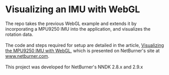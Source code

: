 # Visualizing an IMU with WebGL
The repo takes the previous WebGL example and extends it by incorporating a MPU9250 IMU into the application, and visualizes the rotation data.
<br><br>
The code and steps required for setup are detailed in the article, [Visualizing the MPU9250 IMU with WebGL](https://www.netburner.com/learn/visualizing-the-mpu9250-imu-with-webgl/),
which is presented on NetBurner's site at www.netburner.com.
<br><br>
This project was developed for NetBurner's NNDK 2.8.x and 2.9.x
